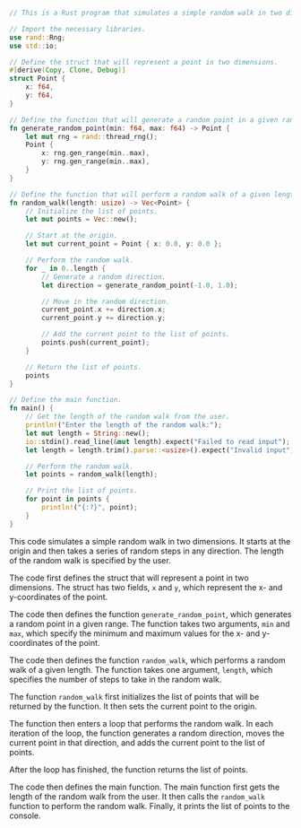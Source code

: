 ```rust
// This is a Rust program that simulates a simple random walk in two dimensions.

// Import the necessary libraries.
use rand::Rng;
use std::io;

// Define the struct that will represent a point in two dimensions.
#[derive(Copy, Clone, Debug)]
struct Point {
    x: f64,
    y: f64,
}

// Define the function that will generate a random point in a given range.
fn generate_random_point(min: f64, max: f64) -> Point {
    let mut rng = rand::thread_rng();
    Point {
        x: rng.gen_range(min..max),
        y: rng.gen_range(min..max),
    }
}

// Define the function that will perform a random walk of a given length.
fn random_walk(length: usize) -> Vec<Point> {
    // Initialize the list of points.
    let mut points = Vec::new();

    // Start at the origin.
    let mut current_point = Point { x: 0.0, y: 0.0 };

    // Perform the random walk.
    for _ in 0..length {
        // Generate a random direction.
        let direction = generate_random_point(-1.0, 1.0);

        // Move in the random direction.
        current_point.x += direction.x;
        current_point.y += direction.y;

        // Add the current point to the list of points.
        points.push(current_point);
    }

    // Return the list of points.
    points
}

// Define the main function.
fn main() {
    // Get the length of the random walk from the user.
    println!("Enter the length of the random walk:");
    let mut length = String::new();
    io::stdin().read_line(&mut length).expect("Failed to read input");
    let length = length.trim().parse::<usize>().expect("Invalid input");

    // Perform the random walk.
    let points = random_walk(length);

    // Print the list of points.
    for point in points {
        println!("{:?}", point);
    }
}
```

This code simulates a simple random walk in two dimensions. It starts at the origin and then takes a series of random steps in any direction. The length of the random walk is specified by the user.

The code first defines the struct that will represent a point in two dimensions. The struct has two fields, `x` and `y`, which represent the x- and y-coordinates of the point.

The code then defines the function `generate_random_point`, which generates a random point in a given range. The function takes two arguments, `min` and `max`, which specify the minimum and maximum values for the x- and y-coordinates of the point.

The code then defines the function `random_walk`, which performs a random walk of a given length. The function takes one argument, `length`, which specifies the number of steps to take in the random walk.

The function `random_walk` first initializes the list of points that will be returned by the function. It then sets the current point to the origin.

The function then enters a loop that performs the random walk. In each iteration of the loop, the function generates a random direction, moves the current point in that direction, and adds the current point to the list of points.

After the loop has finished, the function returns the list of points.

The code then defines the main function. The main function first gets the length of the random walk from the user. It then calls the `random_walk` function to perform the random walk. Finally, it prints the list of points to the console.
